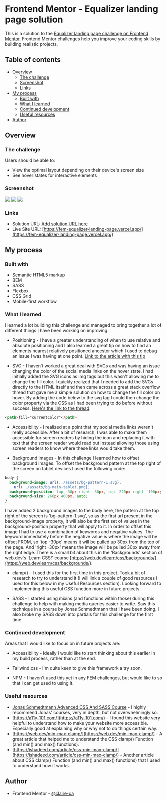 # Frontend Mentor - Equalizer landing page solution

This is a solution to the [Equalizer landing page challenge on Frontend Mentor](https://www.frontendmentor.io/challenges/equalizer-landing-page-7VJ4gp3DE). Frontend Mentor challenges help you improve your coding skills by building realistic projects.

## Table of contents

- [Overview](#overview)
  - [The challenge](#the-challenge)
  - [Screenshot](#screenshot)
  - [Links](#links)
- [My process](#my-process)
  - [Built with](#built-with)
  - [What I learned](#what-i-learned)
  - [Continued development](#continued-development)
  - [Useful resources](#useful-resources)
- [Author](#author)

## Overview

### The challenge

Users should be able to:

- View the optimal layout depending on their device's screen size
- See hover states for interactive elements

### Screenshot

![](./screenshots/mobile.png.jpg)
![](./screenshots/tablet.png.jpg)
![](./screenshots/desktop.png.jpg)

### Links

- Solution URL: [Add solution URL here](https://your-solution-url.com)
- Live Site URL: [https://fem-equalizer-landing-page.vercel.app/](https://fem-equalizer-landing-page.vercel.app/)

## My process

### Built with

- Semantic HTML5 markup
- BEM
- SASS
- Flexbox
- CSS Grid
- Mobile-first workflow

### What I learned

I learned a lot building this challenge and managed to bring together a lot of different things I have been working on improving:

- Positioning - I have a greater understanding of when to use relative and absolute positioning and I also learned a great tip on how to find an elements nearest relatively positioned ancestor which I used to debug an issue I was having at one point. [Link to the article with this tip](https://css-irl.info/finding-an-elements-nearest-relative-positioned-ancestor/)

- SVG - I haven’t worked a great deal with SVGs and was having an issue changing the color of the social media links on the hover state. I had initially added the SVG icons as img tags but this wasn't allowing me to change the fill color. I quickly realized that I needed to add the SVGs directly to the HTML itself and then came across a great stack overflow thread that gave me a simple solution on how to change the fill color on hover. By adding the code below to the svg tag I could then change the color property via the CSS as I had been trying to do before without success. [Here's the link to the thread](https://stackoverflow.com/questions/22252472/how-to-change-the-color-of-an-svg-element):

```html
<path>fill="currentColor"</path>
```

- Accessibility - I realized at a point that my social media links weren't really accessible. After a bit of research, I was able to make them accessible for screen readers by hiding the icon and replacing it with text that the screen reader would read out instead allowing those using screen readers to know where these links would take them.

- Background images - In this challenge I learned how to offset background images. To offset the background pattern at the top right of the screen on tablet devices I used the following code:

```css
body {
  background-image: url(../assets/bg-pattern-1.svg),
    url(../assets/bg-main-tablet.png);
  background-position: top -30px right -30px, top -220px right -100px;
  background-size: 266px 400px, auto;
}
```

I have added 2 background images to the body here, the pattern at the top right of the screen is 'bg-pattern-1.svg', so as the first url present in the background-image property, it will also be the first set of values in the background-position property that will apply to it. In order to offset this image I had to use a combination of keywords and negative values. The keyword immediately before the negative value is where the image will be offset FROM, so 'top -30px' means it will be pulled up 30px from the top of the page. And 'right -30px' means the image will be pulled 30px away from the right edge. There is a small bit about this in the 'Backgrounds' section of web.dev's 'Learn CSS!' course [https://web.dev/learn/css/backgrounds/](https://web.dev/learn/css/backgrounds/).

- clamp() - I used this for the first time in this project. Took a bit of research to try to understand it (I will link a couple of good resources I used for this below in my Useful Resources section). Looking forward to implementing this useful CSS function more in future projects.

- SASS - I started using mixins (and functions within those) during this challenge to help with making media queries easier to write. Saw this technique in a course by Jonas Schmedtmann that I have been doing. I also broke my SASS down into partials for this challenge for the first time.

### Continued development

Areas that I would like to focus on in future projects are:

- Accessibility - Ideally I would like to start thinking about this earlier in my build process, rather than at the end.

- Tailwind.css - I'm quite keen to give this framework a try soon.

- NPM - I haven't used this yet in any FEM challenges, but would like to so that I can get used to using it.

### Useful resources

- [Jonas Schmedtmann Advanced CSS And SASS Course](https://www.udemy.com/course/advanced-css-and-sass/) - I highly recommend Jonas' courses, very in depth, but not overwhelmingly so.
- [https://a11y-101.com/](https://a11y-101.com/) - I found this website very helpful to understand how to make your website more accessible. Especially good at explaining why or why not to do things certain way.
- [https://web.dev/min-max-clamp/](https://web.dev/min-max-clamp/) - A great article that helped me to understand the CSS clamp() Function (and min() and max() functions).
- [https://ishadeed.com/article/css-min-max-clamp/](https://ishadeed.com/article/css-min-max-clamp/) - Another article about CSS clamp() Function (and min() and max() functions) that I used to understand how it works.

## Author

- Frontend Mentor - [@claire-ca](https://www.frontendmentor.io/profile/claire-ca)
